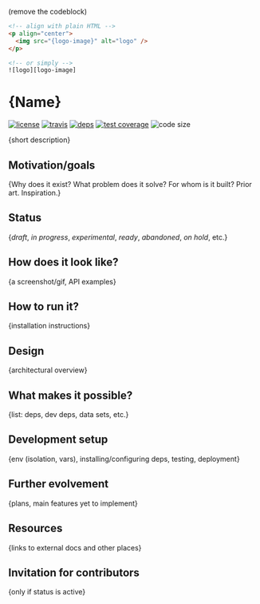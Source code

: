 (remove the codeblock)

```html
<!-- align with plain HTML -->
<p align="center">
  <img src="{logo-image}" alt="logo" />
</p>

<!-- or simply -->
![logo][logo-image]
```

# {Name}

  [![license][license-image]][license-url]
  [![travis][travis-image]][travis-url]
  [![deps][deps-image]][deps-url]
  [![test coverage][test-coverage-image]][test-coverage-url]
  ![code size][code-size-image]

{short description}

## Motivation/goals

{Why does it exist? What problem does it solve? For whom is it built? Prior art. Inspiration.}

## Status

{*draft*, *in progress*, *experimental*, *ready*, *abandoned*, *on hold*, etc.}

## How does it look like?

{a screenshot/gif, API examples}

## How to run it?

{installation instructions}

## Design

{architectural overview}

## What makes it possible?

{list: deps, dev deps, data sets, etc.}

## Development setup

{env (isolation, vars), installing/configuring deps, testing, deployment}

## Further evolvement

{plans, main features yet to implement}

## Resources

{links to external docs and other places}

## Invitation for contributors

{only if status is active}

[license-image]: https://img.shields.io/github/license/oleksmarkh/{name}.svg?style=flat-square
[license-url]: https://github.com/oleksmarkh/{name}/blob/master/LICENSE
[travis-image]: https://img.shields.io/travis/oleksmarkh/{name}/master.svg?style=flat-square
[travis-url]: https://travis-ci.org/oleksmarkh/{name}
[deps-image]: https://img.shields.io/david/oleksmarkh/{name}.svg?style=flat-square
[deps-url]: https://david-dm.org/oleksmarkh/{name}
[test-coverage-image]: https://img.shields.io/coveralls/github/oleksmarkh/{name}.svg?style=flat-square
[test-coverage-url]: https://coveralls.io/github/oleksmarkh/{name}
[code-size-image]: https://img.shields.io/github/languages/code-size/oleksmarkh/{name}.svg?style=flat-square
